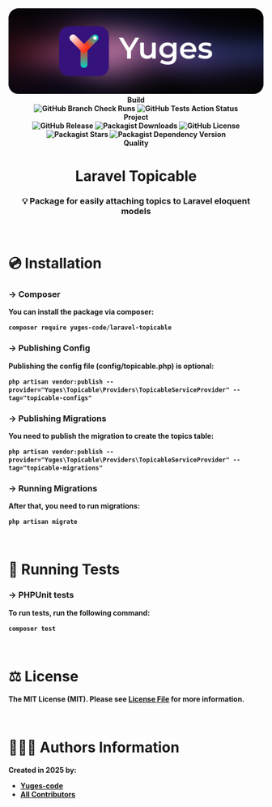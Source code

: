 <div align="center">
    <img src="https://raw.githubusercontent.com/yuges-code/laravel-topicable/master/assets/logo.png">
</div>

<div align="center">
    <b>Build<b>
    <div>
        <img
            alt="GitHub Branch Check Runs"
            src="https://img.shields.io/github/check-runs/yuges-code/laravel-topicable/main"
        >
        <img
            alt="GitHub Tests Action Status"
            src="https://img.shields.io/github/actions/workflow/status/yuges-code/laravel-topicable/testing.yml?branch=main&label=tests&style=flat-square"
        >
    </div>
</div>

<div align="center">
    <b>Project</b>
    <div>
        <img alt="GitHub Release" src="https://img.shields.io/github/v/release/yuges-code/laravel-topicable">
        <img alt="Packagist Downloads" src="https://img.shields.io/packagist/dt/yuges-code/laravel-topicable">
        <img alt="GitHub License" src="https://img.shields.io/github/license/yuges-code/laravel-topicable">
        <img alt="Packagist Stars" src="https://img.shields.io/packagist/stars/yuges-code/laravel-topicable">
        <img
            alt="Packagist Dependency Version"
            src="https://img.shields.io/packagist/dependency-v/yuges-code/laravel-topicable/php"
        >
    </div>
</div>

<div align="center">
    <b>Quality</b>
</div>

<div align="center">
    <h1>Laravel Topicable</h1>
</div>

<div align="center">
    <h3>💡 Package for easily attaching topics to Laravel eloquent models</h3>
</div>

<br>

# 💿 Installation

### → Composer

You can install the package via composer:

```
composer require yuges-code/laravel-topicable
```

### → Publishing Config

Publishing the config file (config/topicable.php) is optional:

```
php artisan vendor:publish --provider="Yuges\Topicable\Providers\TopicableServiceProvider" --tag="topicable-configs"
```

### → Publishing Migrations

You need to publish the migration to create the topics table:

```
php artisan vendor:publish --provider="Yuges\Topicable\Providers\TopicableServiceProvider" --tag="topicable-migrations"
```

### → Running Migrations

After that, you need to run migrations:

```
php artisan migrate
```

<br>

# 🧪 Running Tests

### → PHPUnit tests

To run tests, run the following command:

```
composer test
```

<br>

# ⚖️ License

The MIT License (MIT). Please see [License File](LICENSE) for more information.

<br>

# 🙆🏼‍♂️ Authors Information

Created in 2025 by:

- [Yuges-code](https://github.com/yuges-code)
- [All Contributors](../../contributors)
